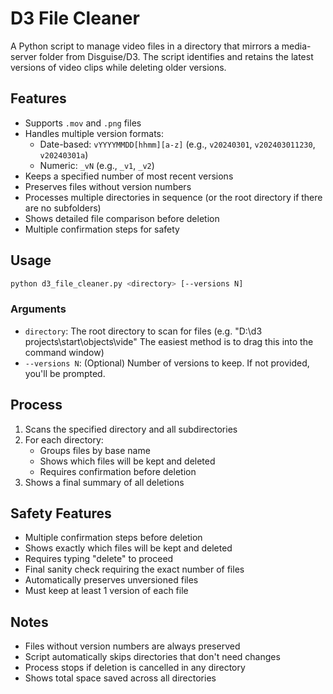 # D3 File Cleaner

A Python script to manage video files in a directory that mirrors a media-server folder from Disguise/D3. The script identifies and retains the latest versions of video clips while deleting older versions.

## Features

- Supports `.mov` and `.png` files
- Handles multiple version formats:
  - Date-based: `vYYYYMMDD[hhmm][a-z]` (e.g., `v20240301`, `v202403011230`, `v20240301a`)
  - Numeric: `_vN` (e.g., `_v1`, `_v2`)
- Keeps a specified number of most recent versions
- Preserves files without version numbers
- Processes multiple directories in sequence (or the root directory if there are no subfolders)
- Shows detailed file comparison before deletion
- Multiple confirmation steps for safety

## Usage

```bash
python d3_file_cleaner.py <directory> [--versions N]
```

### Arguments

- `directory`: The root directory to scan for files (e.g. "D:\d3 projects\start\objects\vide" The easiest method is to drag this into the command window)
- `--versions N`: (Optional) Number of versions to keep. If not provided, you'll be prompted.

## Process

1. Scans the specified directory and all subdirectories
2. For each directory:
   - Groups files by base name
   - Shows which files will be kept and deleted
   - Requires confirmation before deletion
3. Shows a final summary of all deletions

## Safety Features

- Multiple confirmation steps before deletion
- Shows exactly which files will be kept and deleted
- Requires typing "delete" to proceed
- Final sanity check requiring the exact number of files
- Automatically preserves unversioned files
- Must keep at least 1 version of each file

## Notes

- Files without version numbers are always preserved
- Script automatically skips directories that don't need changes
- Process stops if deletion is cancelled in any directory
- Shows total space saved across all directories 